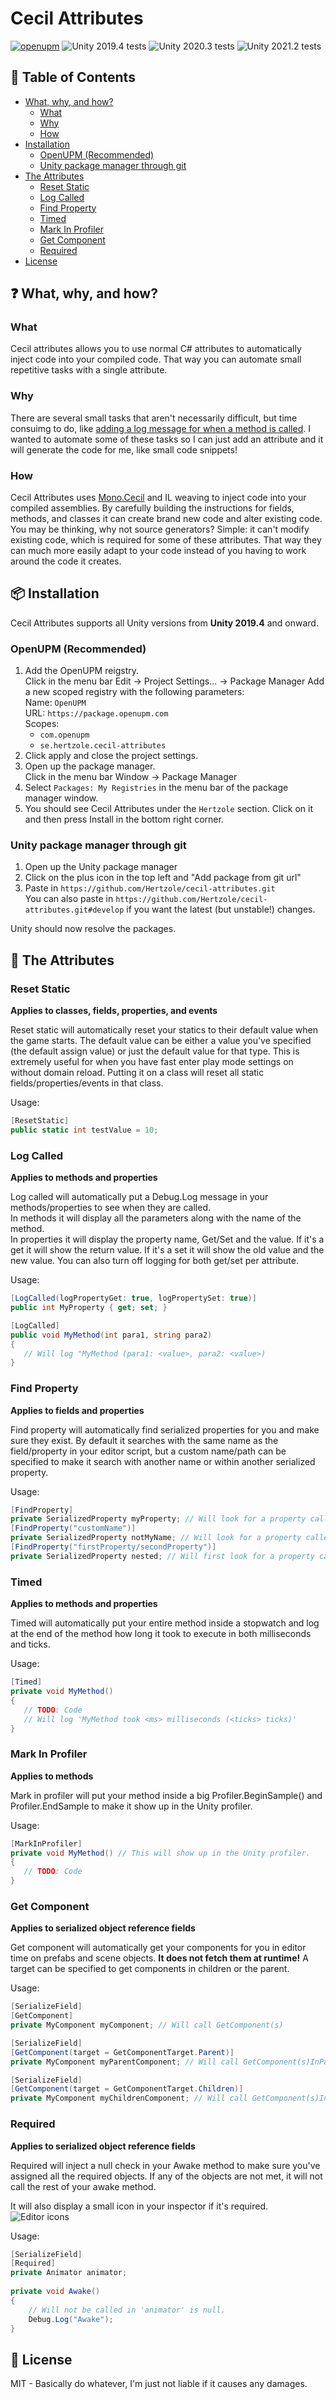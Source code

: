 # Cecil Attributes

[![openupm](https://img.shields.io/npm/v/se.hertzole.cecil-attributes?label=openupm&registry_uri=https://package.openupm.com)](https://openupm.com/packages/se.hertzole.cecil-attributes/)
![Unity 2019.4 tests](https://github.com/Hertzole/cecil-attributes/actions/workflows/test_2019.yml/badge.svg)
![Unity 2020.3 tests](https://github.com/Hertzole/cecil-attributes/actions/workflows/test_2020.yml/badge.svg)
![Unity 2021.2 tests](https://github.com/Hertzole/cecil-attributes/actions/workflows/test_2021.yml/badge.svg)

## 📕 Table of Contents
- [What, why, and how?](#-what-why-and-how)
   - [What](#what)
   - [Why](#why)
   - [How](#how)
- [Installation](#-installation)
   - [OpenUPM (Recommended)](#openupm-recommended)
   - [Unity package manager through git](#unity-package-manager-through-git)
- [The Attributes](#-the-attributes)
   - [Reset Static](#reset-static)
   - [Log Called](#log-called)
   - [Find Property](#find-property)
   - [Timed](#timed)
   - [Mark In Profiler](#mark-in-profiler)
   - [Get Component](#get-component)
   - [Required](#required)
- [License](#-license)

## ❓ What, why, and how?

### What
Cecil attributes allows you to use normal C# attributes to automatically inject code into your compiled code. That way you can automate small repetitive tasks with a single attribute.

### Why
There are several small tasks that aren't necessarily difficult, but time consuimg to do, like [adding a log message for when a method is called](#log-called). I wanted to automate some of these tasks so I can just add an attribute and it will generate the code for me, like small code snippets!

### How
Cecil Attributes uses [Mono.Cecil](https://github.com/jbevain/cecil) and IL weaving to inject code into your compiled assemblies. By carefully building the instructions for fields, methods, and classes it can create brand new code and alter existing code.   
You may be thinking, why not source generators? Simple: it can't modify existing code, which is required for some of these attributes. That way they can much more easily adapt to your code instead of you having to work around the code it creates.

## 📦 Installation

Cecil Attributes supports all Unity versions from **Unity 2019.4** and onward.

### OpenUPM (Recommended)
1. Add the OpenUPM reigstry.   
   Click in the menu bar Edit → Project Settings... → Package Manager
   Add a new scoped registry with the following parameters:  
   Name: `OpenUPM`  
   URL: `https://package.openupm.com`  
   Scopes:  
   - `com.openupm`  
   - `se.hertzole.cecil-attributes`
2. Click apply and close the project settings.
3. Open up the package manager.  
   Click in the menu bar Window → Package Manager
4. Select `Packages: My Registries` in the menu bar of the package manager window.
5. You should see Cecil Attributes under the `Hertzole` section. Click on it and then press Install in the bottom right corner.

### Unity package manager through git
1. Open up the Unity package manager
2. Click on the plus icon in the top left and "Add package from git url"
3. Paste in `https://github.com/Hertzole/cecil-attributes.git`  
   You can also paste in `https://github.com/Hertzole/cecil-attributes.git#develop` if you want the latest (but unstable!) changes.

Unity should now resolve the packages.

## 🎇 The Attributes

### Reset Static
**Applies to classes, fields, properties, and events**

Reset static will automatically reset your statics to their default value when the game starts. The default value can be either a value you've specified (the default assign value) or just the default value for that type. This is extremely useful for when you have fast enter play mode settings on without domain reload. Putting it on a class will reset all static fields/properties/events in that class.

Usage:  
```cs
[ResetStatic]
public static int testValue = 10;
```

### Log Called
**Applies to methods and properties**

Log called will automatically put a Debug.Log message in your methods/properties to see when they are called.  
In methods it will display all the parameters along with the name of the method.  
In properties it will display the property name, Get/Set and the value. If it's a get it will show the return value. If it's a set it will show the old value and the new value. You can also turn off logging for both get/set per attribute.

Usage:
```cs
[LogCalled(logPropertyGet: true, logPropertySet: true)]
public int MyProperty { get; set; }

[LogCalled]
public void MyMethod(int para1, string para2)
{
   // Will log "MyMethod (para1: <value>, para2: <value>)
}
```

### Find Property
**Applies to fields and properties**

Find property will automatically find serialized properties for you and make sure they exist. By default it searches with the same name as the field/property in your editor script, but a custom name/path can be specified to make it search with another name or within another serialized property.

Usage:  
```cs
[FindProperty]
private SerializedProperty myProperty; // Will look for a property called 'myProperty'.
[FindProperty("customName")]
private SerializedProperty notMyName; // Will look for a property called 'customName'.
[FindProperty("firstProperty/secondProperty")]
private SerializedProperty nested; // Will first look for a property called 'firstProperty' and then 'secondProperty' on the first property.
```

### Timed
**Applies to methods and properties**

Timed will automatically put your entire method inside a stopwatch and log at the end of the method how long it took to execute in both milliseconds and ticks.

Usage:  
```cs
[Timed]
private void MyMethod()
{
   // TODO: Code
   // Will log 'MyMethod took <ms> milliseconds (<ticks> ticks)'
}
```

### Mark In Profiler  
**Applies to methods**

Mark in profiler will put your method inside a big Profiler.BeginSample(<method name>) and Profiler.EndSample to make it show up in the Unity profiler.

Usage:  
```cs
[MarkInProfiler]
private void MyMethod() // This will show up in the Unity profiler.
{
   // TODO: Code
}
```

### Get Component
**Applies to serialized object reference fields**

Get component will automatically get your components for you in editor time on prefabs and scene objects. **It does not fetch them at runtime!** A target can be specified to get components in children or the parent.

Usage:  
```cs
[SerializeField]
[GetComponent]
private MyComponent myComponent; // Will call GetComponent(s)

[SerializeField]
[GetComponent(target = GetComponentTarget.Parent)]
private MyComponent myParentComponent; // Will call GetComponent(s)InParent

[SerializeField]
[GetComponent(target = GetComponentTarget.Children)]
private MyComponent myChildrenComponent; // Will call GetComponent(s)InChildren
```

### Required
**Applies to serialized object reference fields**

Required will inject a null check in your Awake method to make sure you've assigned all the required objects. If any of the objects are not met, it will not call the rest of your awake method.

It will also display a small icon in your inspector if it's required.
![Editor icons](https://user-images.githubusercontent.com/5569364/194349761-3933a29f-15c0-4852-a656-348f7f8ddbd8.png)

Usage:
```cs
[SerializeField]
[Required]
private Animator animator;
   
private void Awake()
{
    // Will not be called in 'animator' is null.
    Debug.Log("Awake");
}
```

## 📜 License
MIT - Basically do whatever, I'm just not liable if it causes any damages.

